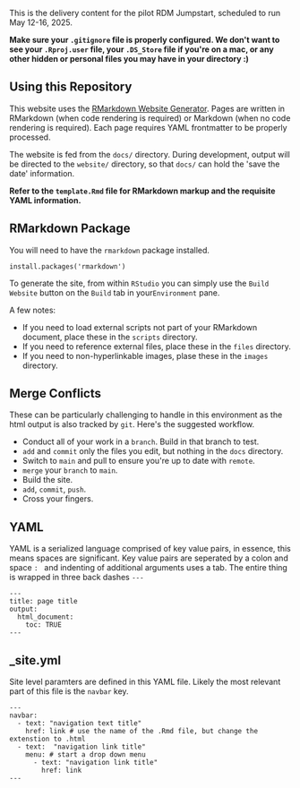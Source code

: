 This is the delivery content for the pilot RDM Jumpstart, scheduled to run May 12-16, 2025.

**Make sure your `.gitignore` file is properly configured. We don't want to see your `.Rproj.user` file, your `.DS_Store` file if you're on a mac, or any other hidden or personal files you may have in your directory :)**

## Using this Repository

This website uses the [RMarkdown Website Generator](https://bookdown.org/yihui/rmarkdown/websites.html). Pages are written in RMarkdown (when code rendering is required) or Markdown (when no code rendering is required). Each page requires YAML frontmatter to be properly processed.

The website is fed from the `docs/` directory. During development, output will be directed to the `website/` directory, so that `docs/` can hold the 'save the date' information.

**Refer to the `template.Rmd` file for RMarkdown markup and the requisite YAML information.**

## RMarkdown Package

You will need to have the `rmarkdown` package installed.

```
install.packages('rmarkdown')
```

To generate the site, from within `RStudio` you can simply use the `Build Website` button on the `Build` tab in your`Environment` pane.

A few notes:

* If you need to load external scripts not part of your RMarkdown document, place these in the `scripts` directory.
* If you need to reference external files, place these in the `files` directory.
* If you need to non-hyperlinkable images, plase these in the `images` directory.

## Merge Conflicts

These can be particularly challenging to handle in this environment as the html output is also tracked by `git`. Here's the suggested workflow.

* Conduct all of your work in a `branch`. Build in that branch to test.
* `add` and `commit` only the files you edit, but nothing in the `docs` directory.
* Switch to `main` and pull to ensure you're up to date with `remote`.
* `merge` your `branch` to `main`.
* Build the site.
* `add`, `commit`, `push`.
* Cross your fingers.

## YAML

YAML is a serialized language comprised of key value pairs, in essence, this means spaces are significant. Key value pairs are seperated by a colon and space `: ` and indenting of additional arguments uses a tab. The entire thing is wrapped in three back dashes `---`

```
---
title: page title
output:
  html_document:
    toc: TRUE
---
```

## _site.yml

Site level paramters are defined in this YAML file. Likely the most relevant part of this file is the `navbar` key.

```
---
navbar:
  - text: "navigation text title"
    href: link # use the name of the .Rmd file, but change the extenstion to .html
  - text:  "navigation link title"
    menu: # start a drop down menu
      - text: "navigation link title"
        href: link
---
```
